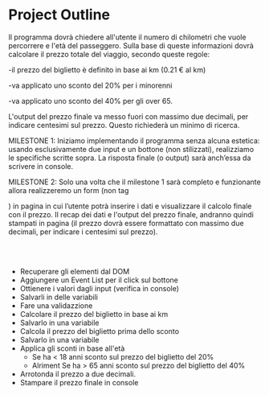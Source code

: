 # Project Outline

Il programma dovrà chiedere all'utente il numero di chilometri che vuole percorrere e l'età del passeggero.
Sulla base di queste informazioni dovrà calcolare il prezzo totale del viaggio, secondo queste regole:

-il prezzo del biglietto è definito in base ai km (0.21 € al km)

-va applicato uno sconto del 20% per i minorenni

-va applicato uno sconto del 40% per gli over 65.

L'output del prezzo finale va messo fuori con massimo due decimali, per indicare centesimi sul prezzo. Questo richiederà un minimo di ricerca.

MILESTONE 1:
Iniziamo implementando il programma senza alcuna estetica: usando esclusivamente due input e un bottone (non stilizzati), realizziamo le specifiche scritte sopra. La risposta finale (o output) sarà anch’essa da scrivere in console.

MILESTONE 2:
Solo una volta che il milestone 1 sarà completo e funzionante allora realizzeremo un form (non tag <form>) in pagina in cui l’utente potrà inserire i dati e visualizzare il calcolo finale con il prezzo.
Il recap dei dati e l'output del prezzo finale, andranno quindi stampati in pagina (il prezzo dovrà essere formattato con massimo due decimali, per indicare i centesimi sul prezzo).

<br>
<br>

- Recuperare gli elementi dal DOM
- Aggiungere un Event List per il click sul bottone
- Ottienere i valori dagli input (verifica in console)
- Salvarli in delle variabili
- Fare una validazzione
- Calcolare il prezzo del biglietto in base ai km
- Salvarlo in una variabile
- Calcola il prezzo del biglietto prima dello sconto
- Salvarlo in una variabile
- Applica gli sconti in base all'età
  - Se ha < 18 anni sconto sul prezzo del biglietto del 20%
  - Alriment Se ha > 65 anni sconto sul prezzo del biglietto del 40%
- Arrotonda il prezzo a due decimali.
- Stampare il prezzo finale in console
